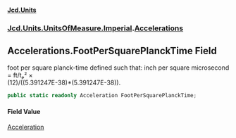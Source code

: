#### [Jcd.Units](index.md 'index')
### [Jcd.Units.UnitsOfMeasure.Imperial](Jcd.Units.UnitsOfMeasure.Imperial.md 'Jcd.Units.UnitsOfMeasure.Imperial').[Accelerations](Accelerations.md 'Jcd.Units.UnitsOfMeasure.Imperial.Accelerations')

## Accelerations.FootPerSquarePlanckTime Field

foot per square planck-time defined such that: inch per square microsecond = ft/tₚ² ×  
(12)/((5.391247E-38)*(5.391247E-38)).

```csharp
public static readonly Acceleration FootPerSquarePlanckTime;
```

#### Field Value
[Acceleration](Acceleration.md 'Jcd.Units.UnitTypes.Acceleration')